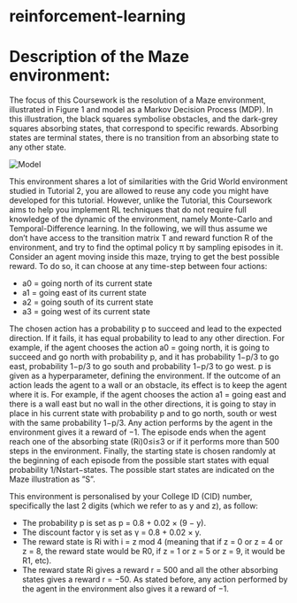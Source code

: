 # reinforcement-learning

# Description of the Maze environment:

The focus of this Coursework is the resolution of a Maze environment, illustrated in Figure 1 and model as a Markov Decision Process (MDP). In this illustration, the
black squares symbolise obstacles, and the dark-grey squares absorbing states, that correspond to specific rewards. Absorbing states are terminal states, there is no 
transition from an absorbing state to any other state.

![Model](Paste_link_here)

This environment shares a lot of similarities with the Grid World environment studied in Tutorial 2, you are allowed to reuse any code you might have developed for 
this tutorial. However, unlike the Tutorial, this Coursework aims to help you implement RL techniques that do not require full knowledge of the dynamic of the 
environment, namely Monte-Carlo and Temporal-Difference learning. In the following, we will thus assume we don’t have access to the transition matrix T and reward
function R of the environment, and try to find the optimal policy π by sampling episodes in it. Consider an agent moving inside this maze, trying to get the best possible reward. To do so, it can
choose at any time-step between four actions:

- a0 = going north of its current state
- a1 = going east of its current state
- a2 = going south of its current state
- a3 = going west of its current state

The chosen action has a probability p to succeed and lead to the expected direction. If it fails, it has equal probability to lead to any other direction. For 
example, if the agent chooses the action a0 = going north, it is going to succeed and go north with probability p, and it has probability 1−p/3 to go east, probability
1−p/3 to go south and probability 1−p/3 to go west. p is given as a hyperparameter, defining the environment. If the outcome of an action leads the agent to a wall or
an obstacle, its effect is to keep the agent where it is. For example, if the agent chooses the action a1 = going east and there is a wall east but no wall in the 
other directions, it is going to stay in place in his current state with probability p and to go north, south or west with the same probability 1−p/3. Any action 
performs by the agent in the environment gives it a reward of −1. The episode ends when the agent reach one of the absorbing state (Ri)0≤i≤3 or if it performs more
than 500 steps in the environment. Finally, the starting state is chosen randomly at the beginning of each episode from the possible start states with equal 
probability 1/Nstart−states. The possible start states are indicated on the Maze illustration as ”S”.

This environment is personalised by your College ID (CID) number, specifically the last 2 digits (which we refer to as y and z), as follow:

- The probability p is set as p = 0.8 + 0.02 × (9 − y).
- The discount factor γ is set as γ = 0.8 + 0.02 × y.
- The reward state is Ri with i = z mod 4 (meaning that if z = 0 or z = 4 or z = 8, the reward state would be R0, if z = 1 or z = 5 or z = 9, it would be R1, etc).
- The reward state Ri gives a reward r = 500 and all the other absorbing states gives a reward r = −50. As stated before, any action performed by the agent in the 
environment also gives it a reward of −1.
